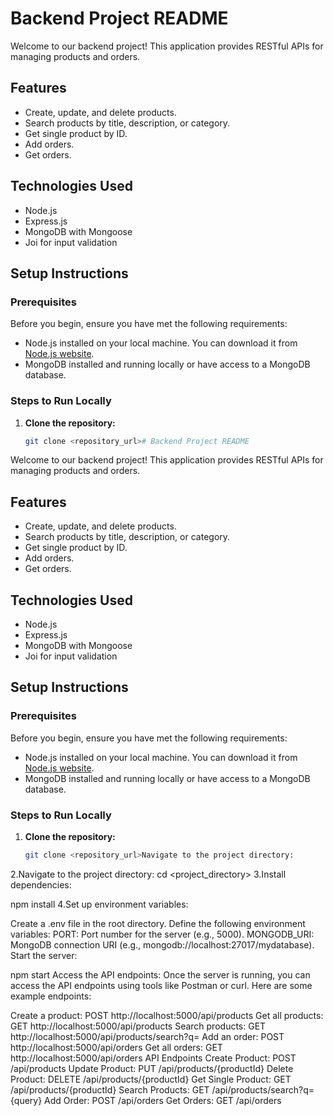 # Backend Project README

Welcome to our backend project! This application provides RESTful APIs for managing products and orders.

## Features

- Create, update, and delete products.
- Search products by title, description, or category.
- Get single product by ID.
- Add orders.
- Get orders.

## Technologies Used

- Node.js
- Express.js
- MongoDB with Mongoose
- Joi for input validation

## Setup Instructions

### Prerequisites

Before you begin, ensure you have met the following requirements:

- Node.js installed on your local machine. You can download it from [Node.js website](https://nodejs.org/).
- MongoDB installed and running locally or have access to a MongoDB database.

### Steps to Run Locally

1. **Clone the repository:**
   ```bash
   git clone <repository_url># Backend Project README

Welcome to our backend project! This application provides RESTful APIs for managing products and orders.

## Features

- Create, update, and delete products.
- Search products by title, description, or category.
- Get single product by ID.
- Add orders.
- Get orders.

## Technologies Used

- Node.js
- Express.js
- MongoDB with Mongoose
- Joi for input validation

## Setup Instructions

### Prerequisites

Before you begin, ensure you have met the following requirements:

- Node.js installed on your local machine. You can download it from [Node.js website](https://nodejs.org/).
- MongoDB installed and running locally or have access to a MongoDB database.

### Steps to Run Locally

1. **Clone the repository:**
   ```bash
   git clone <repository_url>Navigate to the project directory:
   
2.Navigate to the project directory:
cd <project_directory>
3.Install dependencies:

npm install
4.Set up environment variables:

Create a .env file in the root directory.
Define the following environment variables:
PORT: Port number for the server (e.g., 5000).
MONGODB_URI: MongoDB connection URI (e.g., mongodb://localhost:27017/mydatabase).
Start the server:

npm start
Access the API endpoints:
Once the server is running, you can access the API endpoints using tools like Postman or curl. Here are some example endpoints:

Create a product: POST http://localhost:5000/api/products
Get all products: GET http://localhost:5000/api/products
Search products: GET http://localhost:5000/api/products/search?q=<query>
Add an order: POST http://localhost:5000/api/orders
Get all orders: GET http://localhost:5000/api/orders
API Endpoints
Create Product: POST /api/products
Update Product: PUT /api/products/{productId}
Delete Product: DELETE /api/products/{productId}
Get Single Product: GET /api/products/{productId}
Search Products: GET /api/products/search?q={query}
Add Order: POST /api/orders
Get Orders: GET /api/orders
